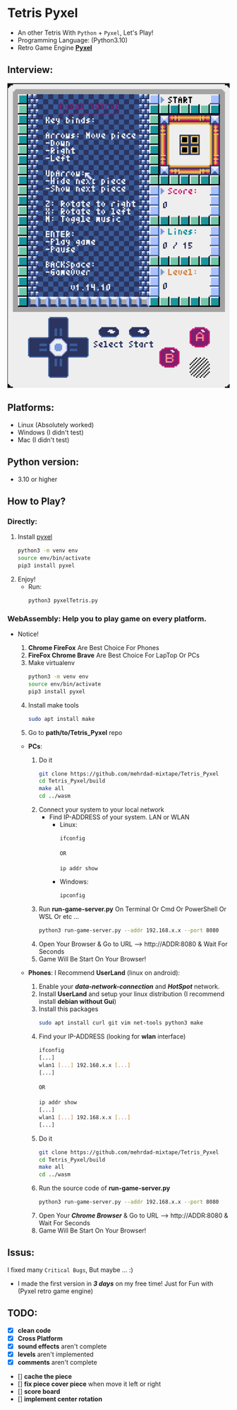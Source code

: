 # Tetris Pyxel
- An other Tetris With `Python` + `Pyxel`, Let's Play!
- Programming Language: (Python3.10)
- Retro Game Engine **[Pyxel](https://github.com/kitao/pyxel)**

## Interview:
![image](https://github.com/mehrdad-mixtape/Tetris_Pyxel/blob/master/images/index.gif)

## Platforms:
- Linux (Absolutely worked)
- Windows (I didn't test)
- Mac (I didn't test)

## Python version:
- 3.10 or higher

## How to Play?

### Directly:
1. Install [pyxel](https://github.com/kitao/pyxel)
    ```bash
    python3 -m venv env
    source env/bin/activate
    pip3 install pyxel
    ```
2. Enjoy!
    - Run:
        ```bash
        python3 pyxelTetris.py
        ```

### WebAssembly: Help you to play game on every platform.
- Notice!
    1. **Chrome FireFox** Are Best Choice For Phones
    2. **FireFox Chrome Brave** Are Best Choice For LapTop Or PCs
    3. Make virtualenv
        ```bash
        python3 -m venv env
        source env/bin/activate
        pip3 install pyxel
        ```
    4. Install make tools
        ```bash
        sudo apt install make
        ```    
    5. Go to **path/to/Tetris_Pyxel** repo

    - **PCs**:
        1. Do it
            ```bash
            git clone https://github.com/mehrdad-mixtape/Tetris_Pyxel
            cd Tetris_Pyxel/build
            make all
            cd ../wasm
            ```
        2. Connect your system to your local network
            - Find IP-ADDRESS of your system. LAN or WLAN
                - Linux:
                    ```bash
                    ifconfig

                    OR

                    ip addr show
                    ```
                - Windows:
                    ```bash
                    ipconfig
                    ```
        3. Run **run-game-server.py** On Terminal Or Cmd Or PowerShell Or WSL Or etc ...
            ```bash
            python3 run-game-server.py --addr 192.168.x.x --port 8080
            ```
        4. Open Your Browser & Go to URL --> http://ADDR:8080 & Wait For Seconds
        5. Game Will Be Start On Your Browser!

    - **Phones**: I Recommend **UserLand** (linux on android):
        1. Enable your ***data-network-connection*** and ***HotSpot*** network.
        2. Install **UserLand** and setup your linux distribution (I recommend install **debian without Gui**)
        3. Install this packages
            ```bash
            sudo apt install curl git vim net-tools python3 make
            ```
        4. Find your IP-ADDRESS (looking for **wlan** interface)
            ```bash
            ifconfig
            [...]
            wlan1 [...] 192.168.x.x [...]
            [...]

            OR

            ip addr show
            [...]
            wlan1 [...] 192.168.x.x [...]
            [...]
            ```
        5. Do it
            ```bash
            git clone https://github.com/mehrdad-mixtape/Tetris_Pyxel
            cd Tetris_Pyxel/build
            make all
            cd ../wasm
            ```
        6. Run the source code of **run-game-server.py**
            ```bash
            python3 run-game-server.py --addr 192.168.x.x --port 8080
            ```
        7. Open Your ***Chrome Browser*** & Go to URL --> http://ADDR:8080 & Wait For Seconds
        8. Game Will Be Start On Your Browser!

## Issus:
I fixed many `Critical Bugs`, But maybe ... :)
- I made the first version in ***3 days*** on my free time! Just for Fun with (Pyxel retro game engine)

## TODO:
- [x] **clean code**
- [x] **Cross Platform**
- [x] **sound effects** aren't complete
- [x] **levels** aren't implemented
- [x] **comments** aren't complete
- [] **cache the piece**
- [] **fix piece cover piece** when move it left or right
- [] **score board**
- [] **implement center rotation**

